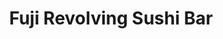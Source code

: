 ---
layout: place
title: "Fuji Revolving Sushi Bar"
permalink: /california/los-alamitos/fuji-revolving-sushi-bar.html
stateAbbr: CA
stateName: California
cityName: Los Alamitos
seo:
  name: "Fuji Revolving Sushi Bar"
  type: Restaurant
  links: null
description: "Looking for sushi in Los Alamitos, California? Check out Fuji Revolving Sushi Bar for a delightful Japanese dining experience. Enjoy a variety of sushi and o..."
place_id: ChIJQ5EmQ8Iu3YARrLRkgI2U86c
photos:
  - name: >-
      places/ChIJQ5EmQ8Iu3YARrLRkgI2U86c/photos/AeeoHcK3wPa_0Jcruo3f3Oqd56dDETL7hKz-pwgq9fKrQjuymhN90TDvkcaaAWLjn2ms8z17LcqJBfUG_c-Xu19MSq36deSfV-ScnsfLLO5lnzMVtzk9etQR5JymKiVsdfnpQrztK0ufFq27TWl4bFV93cb2CdMj8cvhugA7M7LlnGlGVBtW9QqVWP_sqpoVTCawBXuiJKv_b4DNAvwtwnEVsV8E10VXQDtHIptMT9oCc2h5dqLpf12uz0xJIAzfP7-EHFcsAwZzIGRfhdVFim5vJV2A3qHGqNugexMYmip7YUZhad1OJ_aEhFtY8G-rkaBIZRooP8oweubmhdB7bUrkaPt7lzlX6CJPrZ5NLwv6nD8ROreYE4ZeltUWEAsAM9JyavKYfMGZR8krGowbMeuFQYeEV5WVMAuWmUUD3Blfh8lrXGgO
    widthPx: 4160
    heightPx: 2080
    authorAttributions:
      - displayName: John Wypick
        uri: https://maps.google.com/maps/contrib/104601956058179019470
        photoUri: >-
          https://lh3.googleusercontent.com/a-/ALV-UjW5ljXQPO7ImuUHhR1itIgV2tusGkLEfZteUA0mOdireJtus6xy=s100-p-k-no-mo
    flagContentUri: >-
      https://www.google.com/local/imagery/report/?cb_client=maps_api_places.places_api&image_key=!1e10!2sCIHM0ogKEICAgICkyLbsigE&hl=en-US
    googleMapsUri: >-
      https://www.google.com/maps/place//data=!3m4!1e2!3m2!1sCIHM0ogKEICAgICkyLbsigE!2e10!4m2!3m1!1s0x80dd2ec243269143:0xa7f3948d8064b4ac
  - name: >-
      places/ChIJQ5EmQ8Iu3YARrLRkgI2U86c/photos/AeeoHcK9h8H_NplGcYdS7wP5GoraF1g3jp_nvx0J2sMuuePcm6K4xwEmWjPTo7DIldI9RjKrplULYCSrr2I_lnZA1FNb_9q6YGVgqiI6RKQa6RPT9bjqfSOPoqObc8jYCyggAYJzuQgx4rqikuyPQ51cAEcBOt1r0i7JWbHvbHzzl7_4QshlcfObzvDhpiuLMVV-_7vknPnm4A1TiNIPXsxowblA7KqWboytRqsi9GgMOUQZrGmnljxuaWX4_-T-ME4PTOChsHmhkEM4GVd2B7twqV1HSVhaZUSI0naCqt-m8lXM_EDIimzSPJMSaWsGstB_gGdhgb4gVHQRCxuFhBzum4S8XZY3sl4ExeBAhH_8XEknhsVv9Rsyt-3Eq_XeXo-RQ0occOWr-l12CntWL2lW7CYEODo4bsG3hgsykHBhqYHdaZ_F
    widthPx: 4000
    heightPx: 2252
    authorAttributions:
      - displayName: Maria Zawadzki
        uri: https://maps.google.com/maps/contrib/104474479164928306340
        photoUri: >-
          https://lh3.googleusercontent.com/a-/ALV-UjXNZKO57LHw3oxVXyd2hCmG_LfEaumBCIroWgMjXafNbV9VuYtW=s100-p-k-no-mo
    flagContentUri: >-
      https://www.google.com/local/imagery/report/?cb_client=maps_api_places.places_api&image_key=!1e10!2sCIHM0ogKEICAgIDHwKHI1gE&hl=en-US
    googleMapsUri: >-
      https://www.google.com/maps/place//data=!3m4!1e2!3m2!1sCIHM0ogKEICAgIDHwKHI1gE!2e10!4m2!3m1!1s0x80dd2ec243269143:0xa7f3948d8064b4ac
  - name: >-
      places/ChIJQ5EmQ8Iu3YARrLRkgI2U86c/photos/AeeoHcJa0ycvZ4kqo9kJGH_f1EG0L1j7v5r6OiVltPrUw9pUukJHcs22x9uz6u2oxtRaDUf7RfWT2-d5VViSyh7FCm1v0m7Cj0SGgF4Oq_8ogueMAvdytWoPM-S8GeKKpEkV8K41c1yL7PUdchrbYPq4mkpOQb5lzm4VMZZ4MFG8d6pcsMSw56ZB6Y-PvPkFP7Bj7vTP_QT0qgJ6WAw6juyNk4qIkLBsGs1Prgf_tyi2P-QbxzhSjMe2fpCM6VAnEhEsKk27zkuqozqBU5pix-gOWCATYfqyzM7eawu3jssd18m84ygl45kX9Xg1ZDhjnL9T4-tcLrY0LFEj_FCJWDb2YmDPLSR7vceBxV70NzOoFboFHmdJPPnMLvfHx7pH3O8fgZq4y4eXF7IAOfhY8rI1M0WaU4dOTib-JUvaLpH7GfliPav3
    widthPx: 4000
    heightPx: 3000
    authorAttributions:
      - displayName: Kendra Vasquez
        uri: https://maps.google.com/maps/contrib/105615803757525206919
        photoUri: >-
          https://lh3.googleusercontent.com/a/ACg8ocLA-JUxZ0SgtCgT8S1tJQw1BG5NbZUHrgDP2o5-sbKggpsIH0s=s100-p-k-no-mo
    flagContentUri: >-
      https://www.google.com/local/imagery/report/?cb_client=maps_api_places.places_api&image_key=!1e10!2sCIHM0ogKEICAgICboqinogE&hl=en-US
    googleMapsUri: >-
      https://www.google.com/maps/place//data=!3m4!1e2!3m2!1sCIHM0ogKEICAgICboqinogE!2e10!4m2!3m1!1s0x80dd2ec243269143:0xa7f3948d8064b4ac
  - name: >-
      places/ChIJQ5EmQ8Iu3YARrLRkgI2U86c/photos/AeeoHcLbCH22MXD56gknBzeyOfqeD-KeShtsigAkTmRuJtPfsDSunaLNp-AnCHgBcJIbORwp3GHsWtlZXHCbWYon4Th_4OiVL0fGhewppRPBYzOLlBQc2wtdxdDfTCVsSoHuDTCYFdyV7PyoEqERedjViZ-ALMEU0QG166ud5CdVS2TWrXFbNqKBnUItmTt-9t5tcvtceTHgSCjbhHFWc_yey_5OnVI4lbpzWOVesK1MQ-B5KfjOdUpm826ovxix_HWNcC3WPtHITFX9s3HTHONnhinuhMHvkAfwo1fWBSgDyX1aV1N_a0CenPnbiDqErPptMpRYgW8tlCXn9I8XKaoI658eaGTL-QiKwWq1np0G1bmcNCEYYLfpBtLc-nQm1nt7TX7ZtGLQkyZwb71zzrNCnmk88dy5KuTO6Y2UUZPhy0W-EA
    widthPx: 2731
    heightPx: 2617
    authorAttributions:
      - displayName: WT Jen
        uri: https://maps.google.com/maps/contrib/115089700061815371333
        photoUri: >-
          https://lh3.googleusercontent.com/a-/ALV-UjV6vnV9UIirIQUV223auH775vrDDj8Bn7LKVi40yOKHGBtaG14=s100-p-k-no-mo
    flagContentUri: >-
      https://www.google.com/local/imagery/report/?cb_client=maps_api_places.places_api&image_key=!1e10!2sCIHM0ogKEICAgIDFiqXGCw&hl=en-US
    googleMapsUri: >-
      https://www.google.com/maps/place//data=!3m4!1e2!3m2!1sCIHM0ogKEICAgIDFiqXGCw!2e10!4m2!3m1!1s0x80dd2ec243269143:0xa7f3948d8064b4ac
  - name: >-
      places/ChIJQ5EmQ8Iu3YARrLRkgI2U86c/photos/AeeoHcK0Lg9UaDdH4smnccW5u7gdlOvZzNao8yOJlbmR7MMNcgBOW-2ylTdG-OSI7Rn0xVQeGXZk9PSGRyXIlYAEfNIMRElv1z_07ytcRzIZXMM-ulyTNYRMMcGyQC5ybnfiBQqcP5QTfYYdhEPhBIyf3fe5sc1Qgx9me1pzsjNY9dILwIyXsgcGMXzxMcflXgP1KqGYDLc25BZ1MmQLj5cMwbeZgi9lPed6RxCau87nck4sZVUlTzQV3OhyAQ8mJHBer4cpjCP-51yZfZbzDFmuxU368l5G1lV5g1V9DQl-lNHru5garhsQ93G77WovUqV8AvAKtU83wRl0hwbzUcQt8ARd33ov2zGK_JCxn-nNdX8-kEVeJIGp50GJH3M4OimUD2xQExGsYnCRHltpmrPP2MWHdzMLLDZrV1sOVDfXRN1GeVAL
    widthPx: 3024
    heightPx: 4032
    authorAttributions:
      - displayName: Lynn Kreis Burr
        uri: https://maps.google.com/maps/contrib/104175156626980164132
        photoUri: >-
          https://lh3.googleusercontent.com/a/ACg8ocKRGSzq1yfI8J6RZilxecDRHcp8bbN4HyWkY1NQt7O9kqbsMOJE=s100-p-k-no-mo
    flagContentUri: >-
      https://www.google.com/local/imagery/report/?cb_client=maps_api_places.places_api&image_key=!1e10!2sCIHM0ogKEICAgIDLopzCvQE&hl=en-US
    googleMapsUri: >-
      https://www.google.com/maps/place//data=!3m4!1e2!3m2!1sCIHM0ogKEICAgIDLopzCvQE!2e10!4m2!3m1!1s0x80dd2ec243269143:0xa7f3948d8064b4ac
  - name: >-
      places/ChIJQ5EmQ8Iu3YARrLRkgI2U86c/photos/AeeoHcJ8b_c4kUcL48a8xVK9FVa5TD_4onxg8IHKPYjYGEN4OEwwTwFI2MX_MujALkqYLTXqWk3Kq_tvcT0a-0KnghVWojaLaBq3Lqs3bWRW-iZBQCdetAAQucgqKJZ_KwXs44zbotQTnKVZl-AYNICGZ-Ev3i3tgNz4-lMcs2V3IfmfbJxnZZTpdDhFumDVB3Bkzx-HSFoDoshlVGCI9RGhR7QGbL8iHk1Klaa0OyWXYr1WQrjrHQn0TkIaNV9KjlS0Y8_FbPVU50W6V5mN7KzF3nUmzZEfIXKjWJ8a_UI5TrIeDRiSeq8KFsgbeDaVgQEYh6eGtk8a3x04EoumOVNfOA1Ow55NLjRW3RbMt6-lsbkR4rwKN2q5tHOiCfvUnVbLeC9hkLGEBwiWrVSqb5je63m8RCozVcnTXhrU-ECbavHGwJ5D
    widthPx: 3000
    heightPx: 4000
    authorAttributions:
      - displayName: Truc Bui (Bella)
        uri: https://maps.google.com/maps/contrib/114664373571362147753
        photoUri: >-
          https://lh3.googleusercontent.com/a-/ALV-UjWjgGPw7CZJjAmjrSrsG07V1_XIuJRcMsfDqlmHVSx6alEyoTSl0A=s100-p-k-no-mo
    flagContentUri: >-
      https://www.google.com/local/imagery/report/?cb_client=maps_api_places.places_api&image_key=!1e10!2sCIHM0ogKEICAgICfsY_ongE&hl=en-US
    googleMapsUri: >-
      https://www.google.com/maps/place//data=!3m4!1e2!3m2!1sCIHM0ogKEICAgICfsY_ongE!2e10!4m2!3m1!1s0x80dd2ec243269143:0xa7f3948d8064b4ac
  - name: >-
      places/ChIJQ5EmQ8Iu3YARrLRkgI2U86c/photos/AeeoHcJ_7OmLaN03PnUGLWxjejdHh7D3rDOkjj4mU0as4yS5fAPoyr9lU7HMbDROj5uvudGp1ywxTUuP1Gv1VI3LawsFpDBjImqa_0kQW3-yr4wIAmgeVXWI_GB8AcGjNKR1MAh3_H0GdnI_hg-fUAdYu5jI8VsafDk3kW_qZB8A6UeR5BKPYI7DdzlQH2AxJTOuN4UGXOzRNSoPJZsxHvRUK2KwjEx7iRqYiAkW_R2aepQ5sAAAINQcHYFC4VKf4nXfY6so35IwXWiKWEtJCYNABPHRf7K-SrHkbC7EjrRW1xUYbcYw3mQQPH7n-rGgYoMQ7RBOlFZiYLBV7sWxF-PEHsg01PmmwrOFW50e7lVsmazI-GQchcyLmE2Ecw9WTP84S0yiXntuGpyttz8oNsoE-wm10Zti73ARNKYbqDLOUUdRnpQV
    widthPx: 4160
    heightPx: 3120
    authorAttributions:
      - displayName: Joshua Vogt
        uri: https://maps.google.com/maps/contrib/117489282624172516026
        photoUri: >-
          https://lh3.googleusercontent.com/a-/ALV-UjVY1y4BZlu_KMK2g8Dztjum-s17HsBu51VfmR4WAzWwM6YE7oRNpQ=s100-p-k-no-mo
    flagContentUri: >-
      https://www.google.com/local/imagery/report/?cb_client=maps_api_places.places_api&image_key=!1e10!2sCIHM0ogKEICAgIC6gLDjwgE&hl=en-US
    googleMapsUri: >-
      https://www.google.com/maps/place//data=!3m4!1e2!3m2!1sCIHM0ogKEICAgIC6gLDjwgE!2e10!4m2!3m1!1s0x80dd2ec243269143:0xa7f3948d8064b4ac
  - name: >-
      places/ChIJQ5EmQ8Iu3YARrLRkgI2U86c/photos/AeeoHcKjMUg2u_SkPCktfycWlVnzff07Z7KjsG30YpUBa4bvzxBM7MsQxMqoalZ1MozJ4rRhgh1FsKmMy9fOoyDd9JGf8cgs51R-6sKaatMd38iGYR6rJtJVhvBNRGK1qVbpdGAV-pMx3YRTU6bH8c-DskMrnbUUROiCHl234yAXsG1C-AslTCiHAnQYCaTpzbkAOAfGp2DupM0JXAGKeX0Lq3SpCNzrkuICz16ZnXwBM4aNsIIyVo-_mwXQHn9JiswPBEVXEw2exwXpsQCoEFNOxVQ5GBLNHFb3qxpBrexkhZSd-M9WJLYwvVUWlq9sF9BnTLx_bxlR1ijBEvWnQCaO0rj1M9_NEp_QMaMhfELAOTzqq1ttgdCBtb7TgrGL9ZWag24i5H3knV5G_6yusWZZriaQC71geQzp7raSxrGVjDwHEE85
    widthPx: 3024
    heightPx: 4032
    authorAttributions:
      - displayName: Mister A
        uri: https://maps.google.com/maps/contrib/100994120514175260337
        photoUri: >-
          https://lh3.googleusercontent.com/a-/ALV-UjUIoefy6sZILIDB8EWhml8NCfJ5IbteEqKRdSinOWrSRDI2rYUwmw=s100-p-k-no-mo
    flagContentUri: >-
      https://www.google.com/local/imagery/report/?cb_client=maps_api_places.places_api&image_key=!1e10!2sCIHM0ogKEICAgIC-_4XupgE&hl=en-US
    googleMapsUri: >-
      https://www.google.com/maps/place//data=!3m4!1e2!3m2!1sCIHM0ogKEICAgIC-_4XupgE!2e10!4m2!3m1!1s0x80dd2ec243269143:0xa7f3948d8064b4ac
  - name: >-
      places/ChIJQ5EmQ8Iu3YARrLRkgI2U86c/photos/AeeoHcIxIXHRBflXLdxzKBb-5Z3QFh8vIunpdfBugTUTbWzZhrnbynAYgmNeJ35MNXvitj8Tvp_79m-EcUlVbm0_WzeJPTue3g758p6Pl9d83kGq_ti5Rx2U7e5kPmG9XgNBXeGqbwtoPEuDqDztAM0JkevT65VSR1zD-gJSU70lGUrhdz-UXVzOBPgzCV32RSCWR-zrv-wSKFRQTNnT0UhNDkyO8vj_WEKYDefW50AQJDOOmQ86X1qyIEgHpSaxF9yKd9CCjBpa734X9izaIqzGT7yPrfx8U-d3ABkTd685CegauOqVef_kJ2yiQilqdAdMP_VmzLGn_ia-qcODqgeQXAMokdK-WDeTmHMV7__iQV6ZpASsbGYQQJcaT9rI_GxlC9BGAwWxo4WWKQYWWlzthDyT5ZcqQfwXX0sAOTFDosVuIh8u
    widthPx: 4160
    heightPx: 2080
    authorAttributions:
      - displayName: John Wypick
        uri: https://maps.google.com/maps/contrib/104601956058179019470
        photoUri: >-
          https://lh3.googleusercontent.com/a-/ALV-UjW5ljXQPO7ImuUHhR1itIgV2tusGkLEfZteUA0mOdireJtus6xy=s100-p-k-no-mo
    flagContentUri: >-
      https://www.google.com/local/imagery/report/?cb_client=maps_api_places.places_api&image_key=!1e10!2sCIHM0ogKEICAgICkyLbsxQE&hl=en-US
    googleMapsUri: >-
      https://www.google.com/maps/place//data=!3m4!1e2!3m2!1sCIHM0ogKEICAgICkyLbsxQE!2e10!4m2!3m1!1s0x80dd2ec243269143:0xa7f3948d8064b4ac
  - name: >-
      places/ChIJQ5EmQ8Iu3YARrLRkgI2U86c/photos/AeeoHcLEwxurusxwZb4x7JfuOsOdhhsX5oU7bzBkrhTs9auQJz58aO_ZwgEUsno6fNY2CAUNm1o3bG2y4wvv_Bneb6bGhqQ3atAlYIJu_aKE2WkSUwOj-Nz1wVT1BeMyiVGSAVJufrKcFoAM5Kf-a8py755TLcYBbctPHn8TXhGUKRcBHvgUftmx5epKmY-vyVWcnuO9h8kHhuBPcQ_LiSreaGhEIyJ1VBA_-lO0t1BSE4zMAkucy9nolDMKQt73Cl_F0C8MiyKyvdN1HbK4KKiMOQpFTFzwEmkV6nTUb1sKUn5prAo0fiVHFsdziSUL_0j-8WIli7h3Qn0tLe8BgrLhOpKlfB7X49CBHY2c5ZyjMxvsWiCh1s-4MISeGctz-bDmPcLwfAyNhvj5G0AIcLDuZ_-dpUHUhKSZJeZbhLH9ql5RFQ
    widthPx: 4128
    heightPx: 3096
    authorAttributions:
      - displayName: Hung Le Quoc
        uri: https://maps.google.com/maps/contrib/111866566802781888225
        photoUri: >-
          https://lh3.googleusercontent.com/a-/ALV-UjUhVvlWfzHzPhi0-pAgtAIRzvBkEpYTIYjX6gBDYRpJwdh5J7V-5Q=s100-p-k-no-mo
    flagContentUri: >-
      https://www.google.com/local/imagery/report/?cb_client=maps_api_places.places_api&image_key=!1e10!2sCIHM0ogKEICAgICi-p_GYw&hl=en-US
    googleMapsUri: >-
      https://www.google.com/maps/place//data=!3m4!1e2!3m2!1sCIHM0ogKEICAgICi-p_GYw!2e10!4m2!3m1!1s0x80dd2ec243269143:0xa7f3948d8064b4ac
address: 5373 Katella Ave, Los Alamitos, CA 90720, USA
street: 5373 Katella Ave
city: Los Alamitos
state: CA
zip: '90720'
country: USA
neighborhood: null
latitude: '33.803346'
longitude: '-118.040360'
accessibility_options:
  wheelchairAccessibleParking: true
  wheelchairAccessibleEntrance: true
  wheelchairAccessibleRestroom: true
  wheelchairAccessibleSeating: true
business_status: OPERATIONAL
name: Fuji Revolving Sushi Bar
google_maps_links:
  directionsUri: >-
    https://www.google.com/maps/dir//''/data=!4m7!4m6!1m1!4e2!1m2!1m1!1s0x80dd2ec243269143:0xa7f3948d8064b4ac!3e0
  placeUri: https://maps.google.com/?cid=12102179959140037804
  writeAReviewUri: >-
    https://www.google.com/maps/place//data=!4m3!3m2!1s0x80dd2ec243269143:0xa7f3948d8064b4ac!12e1
  reviewsUri: >-
    https://www.google.com/maps/place//data=!4m4!3m3!1s0x80dd2ec243269143:0xa7f3948d8064b4ac!9m1!1b1
  photosUri: >-
    https://www.google.com/maps/place//data=!4m3!3m2!1s0x80dd2ec243269143:0xa7f3948d8064b4ac!10e5
primary_type: Sushi Restaurant
opening_hours:
  regular: null
  current: null
secondary_opening_hours:
  regular:
    weekdayDescriptions: null
    type: null
  current:
    weekdayDescriptions: null
    type: null
phone: null
price_level: null
price_range: null
rating: null
rating_count: 0
website: null
reviews: null
parking_options: null
payment_options: null
allow_dogs: null
curbside_pickup: null
delivery: null
dine_in: null
good_for_children: null
good_for_groups: null
good_for_sports: null
live_music: null
menu_for_children: null
outdoor_seating: null
reservable: null
restroom: null
serves_beer: null
serves_breakfast: null
serves_brunch: null
serves_cocktails: null
serves_coffee: null
serves_dinner: null
serves_dessert: null
serves_lunch: null
serves_vegetarian_food: null
serves_wine: null
takeout: null
summary: null

---